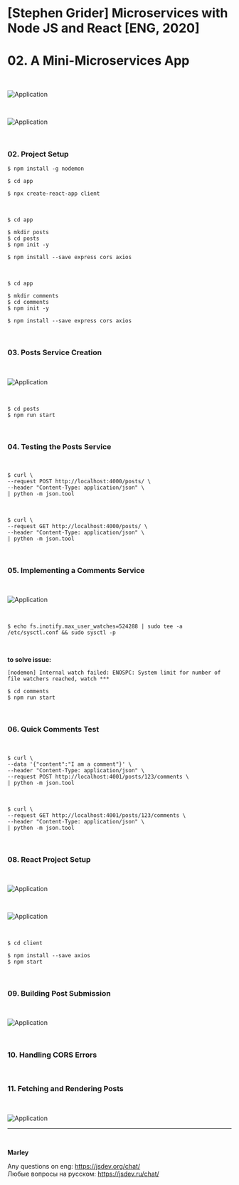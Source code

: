 # [Stephen Grider] Microservices with Node JS and React [ENG, 2020]

# 02. A Mini-Microservices App

<br/>

![Application](/img/pic-02-01.png?raw=true)

<br/>

![Application](/img/pic-02-02.png?raw=true)


<br/>

### 02. Project Setup

    $ npm install -g nodemon

    $ cd app

    $ npx create-react-app client

<br/>

    $ cd app

    $ mkdir posts
    $ cd posts
    $ npm init -y

    $ npm install --save express cors axios
    
<br/>

    $ cd app

    $ mkdir comments
    $ cd comments
    $ npm init -y

    $ npm install --save express cors axios


<br/>

### 03. Posts Service Creation

<br/>

![Application](/img/pic-02-03.png?raw=true)

<br/>

    $ cd posts
    $ npm run start

<br/>

### 04. Testing the Posts Service

<br/>

    $ curl \
    --request POST http://localhost:4000/posts/ \
    --header "Content-Type: application/json" \
    | python -m json.tool

<br/>

    $ curl \
    --request GET http://localhost:4000/posts/ \
    --header "Content-Type: application/json" \
    | python -m json.tool


<br/>

### 05. Implementing a Comments Service

<br/>

![Application](/img/pic-02-04.png?raw=true)


<br/>

    $ echo fs.inotify.max_user_watches=524288 | sudo tee -a /etc/sysctl.conf && sudo sysctl -p

<br/>

**to solve issue:**

```
[nodemon] Internal watch failed: ENOSPC: System limit for number of file watchers reached, watch ***
```

    $ cd comments
    $ npm run start

<br/>

### 06. Quick Comments Test

<br/>

    $ curl \
    --data '{"content":"I am a comment"}' \
    --header "Content-Type: application/json" \
    --request POST http://localhost:4001/posts/123/comments \
    | python -m json.tool

<br/>

    $ curl \
    --request GET http://localhost:4001/posts/123/comments \
    --header "Content-Type: application/json" \
    | python -m json.tool


<br/>

### 08. React Project Setup

<br/>

![Application](/img/pic-02-05.png?raw=true)

<br/>

![Application](/img/pic-02-06.png?raw=true)

<br/>

    $ cd client

    $ npm install --save axios
    $ npm start


<br/>

### 09. Building Post Submission

<br/>

![Application](/img/pic-02-07.png?raw=true)


<br/>

### 10. Handling CORS Errors

<br/>

### 11. Fetching and Rendering Posts

<br/>

![Application](/img/pic-02-08.png?raw=true)

---

<br/>

**Marley**

Any questions on eng: https://jsdev.org/chat/  
Любые вопросы на русском: https://jsdev.ru/chat/